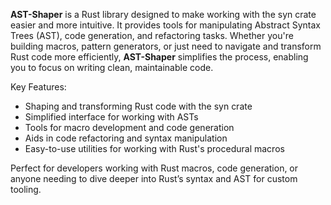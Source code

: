 **AST-Shaper** is a Rust library designed to make working with the syn crate easier and more intuitive. 
It provides tools for manipulating Abstract Syntax Trees (AST), code generation, and refactoring tasks.
Whether you're building macros, pattern generators, or just need to navigate and transform Rust code more efficiently,
**AST-Shaper** simplifies the process, enabling you to focus on writing clean, maintainable code.

Key Features:
 - Shaping and transforming Rust code with the syn crate
 - Simplified interface for working with ASTs
 - Tools for macro development and code generation
 - Aids in code refactoring and syntax manipulation
 - Easy-to-use utilities for working with Rust's procedural macros

Perfect for developers working with Rust macros, code generation, or anyone needing to dive deeper into Rust’s syntax 
and AST for custom tooling.
